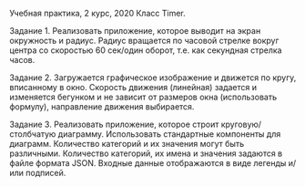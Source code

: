 Учебная практика, 2 курс, 2020
Класс Timer.

Задание 1. 
Реализовать приложение, которое выводит на экран окружность и радиус. Радиус вращается по часовой стрелке вокруг центра со скоростью 60 сек/один оборот, т.е. как секундная стрелка часов.

Задание 2. 
Загружается графическое изображение и движется по кругу, вписанному в окно. Скорость движения (линейная) задается и изменяется бегунком и не зависит от размеров окна (использовать формулу), направление движения выбирается. 

Задание 3. 
Реализовать приложение, которое строит круговую/столбчатую диаграмму. Использовать стандартные компоненты для диаграмм.
Количество категорий и их значения могут быть различными. Количество категорий, их имена и значения задаются в файле формата JSON. 
Входные данные отображаются в виде легенды и/или подписей.
